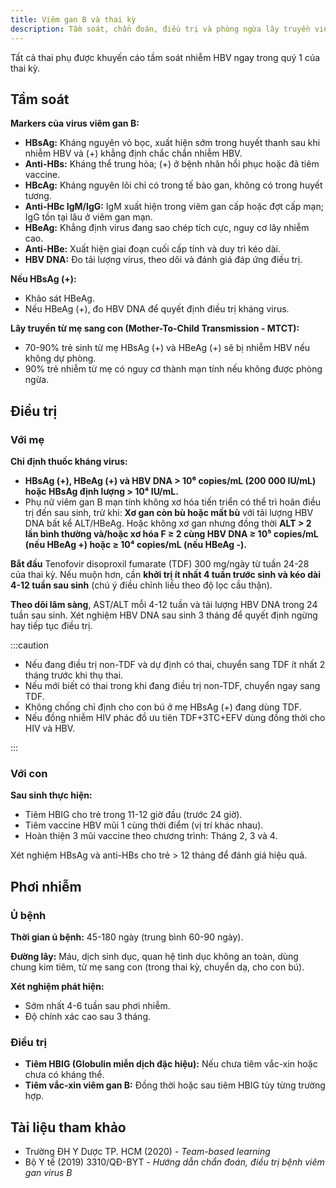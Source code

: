 ```yaml
---
title: Viêm gan B và thai kỳ
description: Tầm soát, chẩn đoán, điều trị và phòng ngừa lây truyền viêm gan B trong thai kỳ.
---
```


Tất cả thai phụ được khuyến cáo tầm soát nhiễm HBV ngay trong quý 1 của thai kỳ.

## Tầm soát

**Markers của virus viêm gan B:**

- **HBsAg:** Kháng nguyên vỏ bọc, xuất hiện sớm trong huyết thanh sau khi nhiễm HBV và (+) khẳng định chắc chắn nhiễm HBV.
- **Anti-HBs:** Kháng thể trung hòa; (+) ở bệnh nhân hồi phục hoặc đã tiêm vaccine.
- **HBcAg:** Kháng nguyên lõi chỉ có trong tế bào gan, không có trong huyết tương.
- **Anti-HBc IgM/IgG:** IgM xuất hiện trong viêm gan cấp hoặc đợt cấp mạn; IgG tồn tại lâu ở viêm gan mạn.
- **HBeAg:** Khẳng định virus đang sao chép tích cực, nguy cơ lây nhiễm cao.
- **Anti-HBe:** Xuất hiện giai đoạn cuối cấp tính và duy trì kéo dài.
- **HBV DNA:** Đo tải lượng virus, theo dõi và đánh giá đáp ứng điều trị.

**Nếu HBsAg (+):**

- Khảo sát HBeAg.
- Nếu HBeAg (+), đo HBV DNA để quyết định điều trị kháng virus.

**Lây truyền từ mẹ sang con (Mother-To-Child Transmission - MTCT):**

- 70-90% trẻ sinh từ mẹ HBsAg (+) và HBeAg (+) sẽ bị nhiễm HBV nếu không dự phòng.
- 90% trẻ nhiễm từ mẹ có nguy cơ thành mạn tính nếu không được phòng ngừa.

## Điều trị

### Với mẹ

**Chỉ định thuốc kháng virus:**

- **HBsAg (+), HBeAg (+) và HBV DNA > 10⁶ copies/mL (200 000 IU/mL) hoặc HBsAg định lượng > 10⁴ IU/mL.**
- Phụ nữ viêm gan B mạn tính không xơ hóa tiến triển có thể trì hoãn điều trị đến sau sinh, trừ khi: **Xơ gan còn bù hoặc mất bù** với tải lượng HBV DNA bất kể ALT/HBeAg. Hoặc không xơ gan nhưng đồng thời **ALT > 2 lần bình thường và/hoặc xơ hóa F ≥ 2 cùng HBV DNA ≥ 10⁵ copies/mL (nếu HBeAg +) hoặc ≥ 10⁴ copies/mL (nếu HBeAg -).**

**Bắt đầu** Tenofovir disoproxil fumarate (TDF) 300 mg/ngày từ tuần 24-28 của thai kỳ. Nếu muộn hơn, cần **khởi trị ít nhất 4 tuần trước sinh và kéo dài 4-12 tuần sau sinh** (chú ý điều chỉnh liều theo độ lọc cầu thận).

**Theo dõi lâm sàng**, AST/ALT mỗi 4-12 tuần và tải lượng HBV DNA trong 24 tuần sau sinh. Xét nghiệm HBV DNA sau sinh 3 tháng để quyết định ngừng hay tiếp tục điều trị.

:::caution

- Nếu đang điều trị non-TDF và dự định có thai, chuyển sang TDF ít nhất 2 tháng trước khi thụ thai.
- Nếu mới biết có thai trong khi đang điều trị non-TDF, chuyển ngay sang TDF.
- Không chống chỉ định cho con bú ở mẹ HBsAg (+) đang dùng TDF.
- Nếu đồng nhiễm HIV phác đồ ưu tiên TDF+3TC+EFV dùng đồng thời cho HIV và HBV.

:::

### Với con

**Sau sinh thực hiện:**

- Tiêm HBIG cho trẻ trong 11-12 giờ đầu (trước 24 giờ).
- Tiêm vaccine HBV mũi 1 cùng thời điểm (vị trí khác nhau).
- Hoàn thiện 3 mũi vaccine theo chương trình: Tháng 2, 3 và 4.

Xét nghiệm HBsAg và anti-HBs cho trẻ > 12 tháng để đánh giá hiệu quả.

## Phơi nhiễm

### Ủ bệnh

**Thời gian ủ bệnh:** 45-180 ngày (trung bình 60-90 ngày).

**Đường lây:** Máu, dịch sinh dục, quan hệ tình dục không an toàn, dùng chung kim tiêm, từ mẹ sang con (trong thai kỳ, chuyển dạ, cho con bú).

**Xét nghiệm phát hiện:**

- Sớm nhất 4-6 tuần sau phơi nhiễm.
- Độ chính xác cao sau 3 tháng.

### Điều trị

- **Tiêm HBIG (Globulin miễn dịch đặc hiệu):** Nếu chưa tiêm vắc-xin hoặc chưa có kháng thể.
- **Tiêm vắc-xin viêm gan B:** Đồng thời hoặc sau tiêm HBIG tùy từng trường hợp.

## Tài liệu tham khảo

- Trường ĐH Y Dược TP. HCM (2020) - _Team-based learning_
- Bộ Y tế (2019) 3310/QĐ-BYT - _Hướng dẫn chẩn đoán, điều trị bệnh viêm gan virus B_
